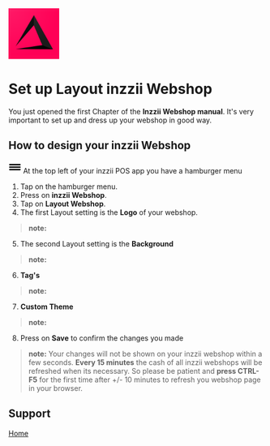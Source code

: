 <img src="../Assets/Pictures/play_store_512.png" alt="inzzii logo" width="100"/>

# Set up Layout inzzii Webshop

You just opened the first Chapter of the **Inzzii Webshop manual**. It's very important to set up and dress up your webshop in good way.

## How to design your inzzii Webshop

<img src="../Assets/Pictures/Hmenu.png" alt="hamburgermenu" width="25" height="25"/> At the top left of your inzzii POS app you have a hamburger menu 
1. Tap on the hamburger menu.
2. Press on **inzzii Webshop**.
3. Tap on **Layout Webshop**.
4. The first Layout setting is the **Logo** of your webshop.
> **note:** 
5. The second Layout setting is the **Background**
> **note:**
6. **Tag's**
> **note:**
7. **Custom Theme**
> **note:**
8. Press on **Save** to confirm the changes you made
> **note:** Your changes will not be shown on your inzzii webshop within a few seconds. **Every 15 minutes** the cash of all inzzii webshops will be refreshed when its necessary. So please be patient and **press CTRL-F5** for the first time after +/- 10 minutes to refresh you webshop page in your browser.



## Support
[Home](../index.md)